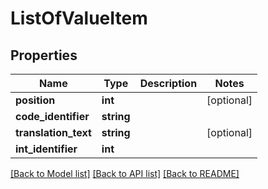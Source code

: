 # ListOfValueItem

## Properties
Name | Type | Description | Notes
------------ | ------------- | ------------- | -------------
**position** | **int** |  | [optional] 
**code_identifier** | **string** |  | 
**translation_text** | **string** |  | [optional] 
**int_identifier** | **int** |  | 

[[Back to Model list]](../README.md#documentation-for-models) [[Back to API list]](../README.md#documentation-for-api-endpoints) [[Back to README]](../README.md)



